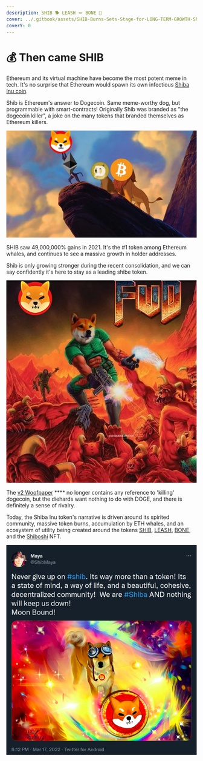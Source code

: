 ```yaml
---
description: SHIB 🐕 LEASH 🪢 BONE 🦴
cover: ../.gitbook/assets/SHIB-Burns-Sets-Stage-for-LONG-TERM-GROWTH-Shiba.webp
coverY: 0
---
```


# 💰 Then came SHIB

Ethereum and its virtual machine have become the most potent meme in tech. It's no surprise that Ethereum would spawn its own infectious [Shiba Inu coin](https://shibatoken.com).

Shib is Ethereum's answer to Dogecoin. Same meme-worthy dog, but programmable with smart-contracts! Originally Shib was branded as "the dogecoin killer", a joke on the many tokens that branded themselves as Ethereum killers.

![](<../.gitbook/assets/image_1_1.webp>)

SHIB saw 49,000,000% gains in 2021. It's the #1 token among Ethereum whales, and continues to see a massive growth in holder addresses.

Shib is only growing stronger during the recent consolidation, and we can say confidently it's here to stay as a leading shibe token.

![SHIB Meme Master](<../.gitbook/assets/image_6_1_1.webp>)

The [v2 Woofpaper](https://github.com/shytoshikusama/woofwoofpaper/raw/main/SHIBA\_INU\_WOOF\_WOOF.pdf) **** no longer contains any reference to 'killing' dogecoin, but the diehards want nothing to do with DOGE, and there is definitely a sense of rivalry.&#x20;

Today, the Shiba Inu token's narrative is driven around its spirited community, massive token burns, accumulation by ETH whales, and an ecosystem of utility being created around the tokens [SHIB](https://www.coingecko.com/en/coins/shiba-inu), [LEASH](https://www.coingecko.com/en/coins/doge-killer), [BONE](https://www.coingecko.com/en/coins/bone-shibaswap), and the [Shiboshi](https://shiboshis.shibaswap.com/#/) NFT.

![source](<../.gitbook/assets/image (11).png>)
